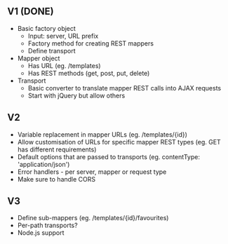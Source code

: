 ## V1 (DONE)

* Basic factory object
  * Input: server, URL prefix
  * Factory method for creating REST mappers
  * Define transport
* Mapper object
  * Has URL (eg. /templates)
  * Has REST methods (get, post, put, delete)
* Transport
  * Basic converter to translate mapper REST calls into AJAX requests
  * Start with jQuery but allow others

## V2

* Variable replacement in mapper URLs (eg. /templates/{id})
* Allow customisation of URLs for specific mapper REST types (eg. GET has different requirements)
* Default options that are passed to transports (eg. contentType: 'application/json')
* Error handlers - per server, mapper or request type
* Make sure to handle CORS

## V3

* Define sub-mappers (eg. /templates/{id}/favourites)
* Per-path transports?
* Node.js support
